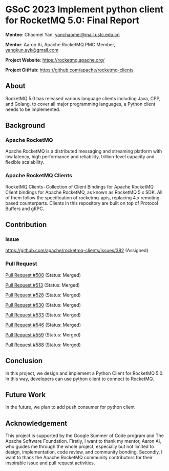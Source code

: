 # GSoC 2023 Implement python client for RocketMQ 5.0: Final Report
**Mentee**: Chaomei Yan, yanchaomei@mail.ustc.edu.cn

**Mentor**: Aaron Ai, Apache RocketMQ PMC Member, yangkun.ayk@gmail.com

**Project Website**: https://rocketmq.apache.org/

**Project GitHub**: https://github.com/apache/rocketmq-clients

## About
RocketMQ 5.0 has released various language clients including Java, CPP, and Golang, to cover all major programming languages, a Python client needs to be implemented.
## Background
### Apache RocketMQ
Apache RocketMQ is a distributed messaging and streaming platform with low latency, high performance and reliability, trillion-level capacity and flexible scalability.
### Apache RocketMQ Clients
RocketMQ Clients - Collection of Client Bindings for Apache RocketMQ
Client bindings for Apache RocketMQ, as known as RocketMQ 5.x SDK. All of them follow the specification of rocketmq-apis, replacing 4.x remoting-based counterparts. Clients in this repository are built on top of Protocol Buffers and gRPC.
## Contribution
### Issue
https://github.com/apache/rocketmq-clients/issues/382 (Assigned)

### Pull Request
[Pull Request #508](https://github.com/apache/rocketmq-clients/pull/508) (Status: Merged)

[Pull Request #513](https://github.com/apache/rocketmq-clients/pull/513) (Status: Merged)

[Pull Request #528](https://github.com/apache/rocketmq-clients/pull/528) (Status: Merged)

[Pull Request #530](https://github.com/apache/rocketmq-clients/pull/530) (Status: Merged)

[Pull Request #533](https://github.com/apache/rocketmq-clients/pull/533) (Status: Merged)

[Pull Request #546](https://github.com/apache/rocketmq-clients/pull/546) (Status: Merged)

[Pull Request #559](https://github.com/apache/rocketmq-clients/pull/559) (Status: Merged)

[Pull Request #588](https://github.com/apache/rocketmq-clients/pull/588) (Status: Merged)

## Conclusion
In this project, we design and implement a Python Client for RocketMQ 5.0. In this way, developers can use python client to connect to RocketMQ.
## Future Work
In the future, we plan to add push consumer for python client
## Acknowledgement
This project is supported by the Google Summer of Code program and The Apache Software Foundation. Firstly, I want to thank my mentor, Aaron Ai, who guides me through the whole project, especially but not limited to design, implementation, code review, and community bonding. Secondly, I want to thank the Apache RocketMQ community contributors for their inspirable issue and pull request activities.
